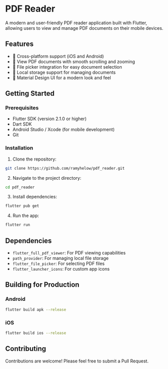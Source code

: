 # PDF Reader

A modern and user-friendly PDF reader application built with Flutter, allowing users to view and manage PDF documents on their mobile devices.

## Features

- 📱 Cross-platform support (iOS and Android)
- 📄 View PDF documents with smooth scrolling and zooming
- 📂 File picker integration for easy document selection
- 💾 Local storage support for managing documents
- 🎨 Material Design UI for a modern look and feel

## Getting Started

### Prerequisites

- Flutter SDK (version 2.1.0 or higher)
- Dart SDK
- Android Studio / Xcode (for mobile development)
- Git

### Installation

1. Clone the repository:
```bash
git clone https://github.com/ramyhelow/pdf_reader.git
```

2. Navigate to the project directory:
```bash
cd pdf_reader
```

3. Install dependencies:
```bash
flutter pub get
```

4. Run the app:
```bash
flutter run
```

## Dependencies

- `flutter_full_pdf_viewer`: For PDF viewing capabilities
- `path_provider`: For managing local file storage
- `flutter_file_picker`: For selecting PDF files
- `flutter_launcher_icons`: For custom app icons

## Building for Production

### Android
```bash
flutter build apk --release
```

### iOS
```bash
flutter build ios --release
```

## Contributing

Contributions are welcome! Please feel free to submit a Pull Request.




